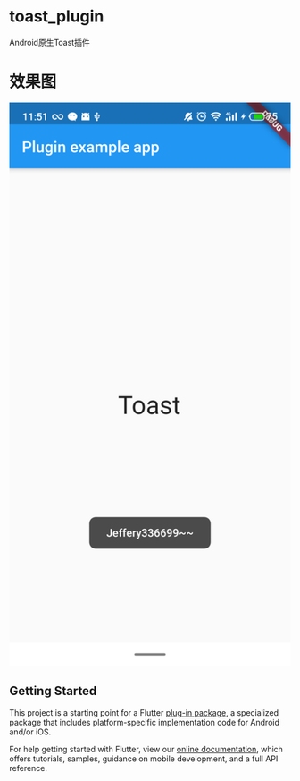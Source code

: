 # toast_plugin

Android原生Toast插件

# 效果图
![](https://github.com/Jeffery336699/toast_plugin/blob/master/4.png?raw=true)

## Getting Started

This project is a starting point for a Flutter
[plug-in package](https://flutter.dev/developing-packages/),
a specialized package that includes platform-specific implementation code for
Android and/or iOS.

For help getting started with Flutter, view our 
[online documentation](https://flutter.dev/docs), which offers tutorials, 
samples, guidance on mobile development, and a full API reference.
